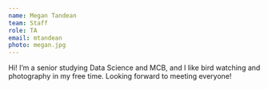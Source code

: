 ```yaml
---
name: Megan Tandean
team: Staff
role: TA
email: mtandean
photo: megan.jpg
---
```


Hi! I’m a senior studying Data Science and MCB, and I like bird watching and photography in my free time. Looking forward to meeting everyone!
